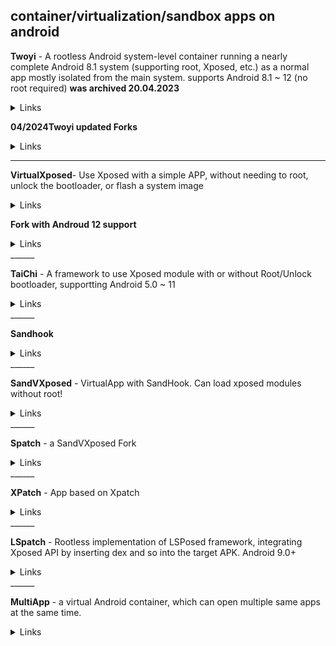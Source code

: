 
## container/virtualization/sandbox apps on android

**Twoyi** - A rootless Android system-level container running a nearly complete Android 8.1 system (supporting root, Xposed, etc.) as a normal app mostly isolated from the main system.
supports Android 8.1 ~ 12 (no root required)
**was archived 20.04.2023**
<details markdown='1'><summary>Links</summary>

https://github.com/twoyi/twoyi

https://twoyi.app
</details>

**04/2024Twoyi updated Forks**

<details markdown='1'><summary>Links</summary>
  
https://github.com/althafvly/twoyi - updated fork  

04.11.2023: ```twoyi_0.5.4-11050001-debug.apk```

https://github.com/topminipie/twoyi - fork of althafvly's fork  
**original repo and user topminipie  disppeared - this my copy**: https://github.com/vaginessa/twoyi-topminipie-2024
</details>

______

**VirtualXposed**- Use Xposed with a simple APP, without needing to root, unlock the bootloader, or flash a system image
<details markdown='1'><summary>Links</summary>

https://vxp.app

https://vxposed.com

https://github.com/android-hacker/VirtualXposed
</details>

**Fork with Androud 12 support**

<details markdown='1'><summary>Links</summary>

https://github.com/realsua/VirtualXposed_12
</details>
______

**TaiChi** - A framework to use Xposed module with or without Root/Unlock bootloader, supportting Android 5.0 ~ 11
<details markdown='1'><summary>Links</summary>

https://taichi.cool

https://github.com/taichi-framework/TaiChi
</details>
______

**Sandhook**
<details markdown='1'><summary>Links</summary>

https://github.com/asLody/SandHook
</details>
______

**SandVXposed** - VirtualApp with SandHook. Can load xposed modules without root!
<details markdown='1'><summary>Links</summary>

https://github.com/asLody/SandVXposed
</details>
______

**Spatch** - a SandVXposed Fork
<details markdown='1'><summary>Links</summary>

https://www.die.lu/

https://github.com/Katana-Official/SPatch-Update

https://github.com/OfficialKatana/SPatch

https://github.com/shanyifeng/SandVXposed
</details>
______

**XPatch** - App based on Xpatch
<details markdown='1'><summary>Links</summary>

https://github.com/WindySha/xposed-tool-app
</details>
______

**LSpatch** - Rootless implementation of LSPosed framework, integrating Xposed API by inserting dex and so into the target APK. Android 9.0+
<details markdown='1'><summary>Links</summary>

https://github.com/LSPosed/LSPatch
</details>
______

**MultiApp** - a virtual Android container, which can open multiple same apps at the same time.
<details markdown='1'><summary>Links</summary>

https://github.com/WaxMoon/MultiApp

https://play.google.com/store/apps/details?id=com.waxmoon.ma.gp

</details>

